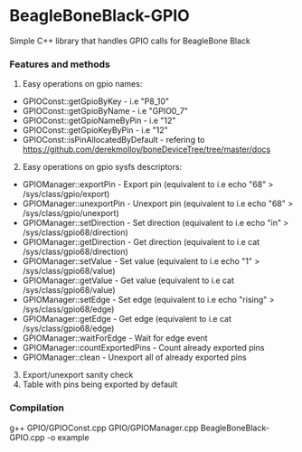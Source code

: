BeagleBoneBlack-GPIO
====================

Simple C++ library that handles GPIO calls for BeagleBone Black

### Features and methods
1.  Easy operations on gpio names:
 - GPIOConst::getGpioByKey - i.e "P8_10"
 - GPIOConst::getGpioByName - i.e "GPIO0_7"
 - GPIOConst::getGpioNameByPin - i.e "12"
 - GPIOConst::getGpioKeyByPin - i.e "12"
 - GPIOConst::isPinAllocatedByDefault - refering to https://github.com/derekmolloy/boneDeviceTree/tree/master/docs

2. Easy operations on gpio sysfs descriptors:
 - GPIOManager::exportPin - Export pin (equivalent to i.e echo "68" > /sys/class/gpio/export)
 - GPIOManager::unexportPin - Unexport pin (equivalent to i.e echo "68" > /sys/class/gpio/unexport)
 - GPIOManager::setDirection - Set direction (equivalent to i.e echo "in" > /sys/class/gpio68/direction)
 - GPIOManager::getDirection - Get direction (equivalent to i.e cat /sys/class/gpio68/direction)
 - GPIOManager::setValue - Set value (equivalent to i.e echo "1" > /sys/class/gpio68/value)
 - GPIOManager::getValue - Get value (equivalent to i.e cat /sys/class/gpio68/value)
 - GPIOManager::setEdge - Set edge (equivalent to i.e echo "rising" > /sys/class/gpio68/edge)
 - GPIOManager::getEdge - Get edge (equivalent to i.e cat /sys/class/gpio68/edge)
 - GPIOManager::waitForEdge - Wait for edge event
 - GPIOManager::countExportedPins - Count already exported pins
 - GPIOManager::clean - Unexport all of already exported pins
 
3. Export/unexport sanity check
4. Table with pins being exported by default

### Compilation
g++ GPIO/GPIOConst.cpp GPIO/GPIOManager.cpp BeagleBoneBlack-GPIO.cpp -o example
